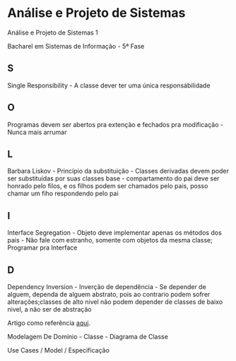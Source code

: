 Análise e Projeto de Sistemas
========

Análise e Projeto de Sistemas 1

Bacharel em Sistemas de Informação - 5ª Fase


<h2>S</h2>Single Responsibility - A classe dever ter uma única responsábilidade
<h2>O</h2>Programas devem ser abertos pra extenção e fechados pra modificação - Nunca mais arrumar
<h2>L</h2>Barbara Liskov - Princípio da substituição - Classes derivadas devem poder ser substituídas por suas classes base - compartamento do pai deve ser honrado pelo filos, e os filhos podem ser chamados pelo pais, posso chamar um fiho respondendo pelo pai
<h2>I</h2>Interface Segregation - Objeto deve implementar apenas os métodos dos pais - Não fale com estranho, somente com objetos da mesma classe; Programar pra Interface
<h2>D</h2>Dependency Inversion - Inverção de dependência - Se depender de alguem, dependa de alguem abstrato, pois ao contrario podem sofrer alterações;classes de alto nivel não podem depender de classes de baixo nivel, a não ser de abstração

Artigo como referência <a href="http://robsoncastilho.com.br/2013/03/21/principios-solid-principio-de-substituicao-de-liskov-lsp/" target="blank">aqui</a>.


Modelagem De Domínio - Classe - Diagrama de Classe

Use Cases / Model / Especificação
